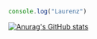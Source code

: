 ```javascript
console.log("Laurenz")
```

[![Anurag's GitHub stats](https://github-readme-stats.vercel.app/api?username=kasparlaurenz)](https://github.com/anuraghazra/github-readme-stats)
